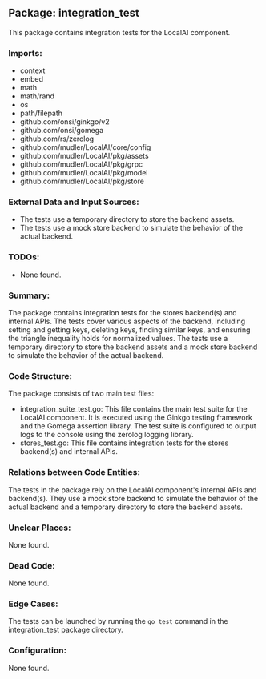 ## Package: integration_test

This package contains integration tests for the LocalAI component.

### Imports:

- context
- embed
- math
- math/rand
- os
- path/filepath
- github.com/onsi/ginkgo/v2
- github.com/onsi/gomega
- github.com/rs/zerolog
- github.com/mudler/LocalAI/core/config
- github.com/mudler/LocalAI/pkg/assets
- github.com/mudler/LocalAI/pkg/grpc
- github.com/mudler/LocalAI/pkg/model
- github.com/mudler/LocalAI/pkg/store

### External Data and Input Sources:

- The tests use a temporary directory to store the backend assets.
- The tests use a mock store backend to simulate the behavior of the actual backend.

### TODOs:

- None found.

### Summary:

The package contains integration tests for the stores backend(s) and internal APIs. The tests cover various aspects of the backend, including setting and getting keys, deleting keys, finding similar keys, and ensuring the triangle inequality holds for normalized values. The tests use a temporary directory to store the backend assets and a mock store backend to simulate the behavior of the actual backend.

### Code Structure:

The package consists of two main test files:

- integration_suite_test.go: This file contains the main test suite for the LocalAI component. It is executed using the Ginkgo testing framework and the Gomega assertion library. The test suite is configured to output logs to the console using the zerolog logging library.
- stores_test.go: This file contains integration tests for the stores backend(s) and internal APIs.

### Relations between Code Entities:

The tests in the package rely on the LocalAI component's internal APIs and backend(s). They use a mock store backend to simulate the behavior of the actual backend and a temporary directory to store the backend assets.

### Unclear Places:

None found.

### Dead Code:

None found.

### Edge Cases:

The tests can be launched by running the `go test` command in the integration_test package directory.

### Configuration:

None found.

